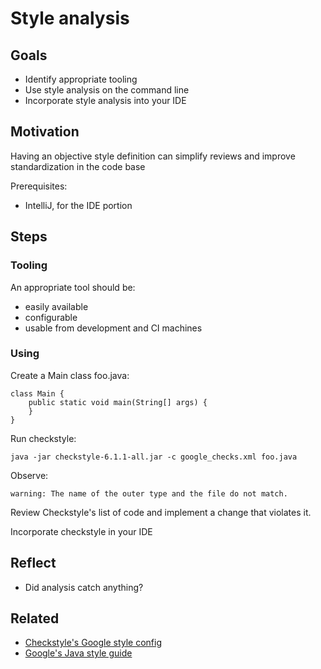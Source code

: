 # Style analysis

## Goals

* Identify appropriate tooling
* Use style analysis on the command line
* Incorporate style analysis into your IDE

## Motivation

Having an objective style definition can simplify reviews and improve standardization in the code base

Prerequisites:

* IntelliJ, for the IDE portion

## Steps

### Tooling

An appropriate tool should be:
* easily available
* configurable
* usable from development and CI machines

### Using

Create a Main class foo.java:

```
class Main {
	public static void main(String[] args) {
	}
}
```

Run checkstyle:

```
java -jar checkstyle-6.1.1-all.jar -c google_checks.xml foo.java
```

Observe:

```
warning: The name of the outer type and the file do not match.
```

Review Checkstyle's list of code and implement a change that violates it.

Incorporate checkstyle in your IDE

## Reflect

* Did analysis catch anything?

## Related

* [Checkstyle's Google style config](https://github.com/checkstyle/checkstyle/blob/master/src/main/resources/google_checks.xml)
* [Google's Java style guide](https://google-styleguide.googlecode.com/svn-history/r130/trunk/javaguide.html)